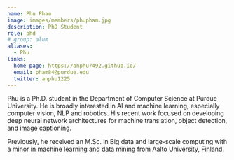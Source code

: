 ```yaml
---
name: Phu Pham
image: images/members/phupham.jpg
description: PhD Student
role: phd
# group: alum
aliases:
  - Phu
links:
  home-page: https://anphu7492.github.io/
  email: pham84@purdue.edu
  twitter: anphu1225
---
```


Phu is a Ph.D. student in the Department of Computer Science at Purdue University. He is broadly interested in AI and machine learning, especially computer vision, NLP and robotics. His recent work focused on developing deep neural network architectures for machine translation, object detection, and image captioning.

Previously, he received an M.Sc. in Big data and large-scale computing with a minor in machine learning and data mining from Aalto University, Finland.